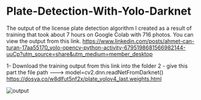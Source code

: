 # Plate-Detection-With-Yolo-Darknet
The output of the license plate detection algorithm I created as a result of training that took about 7 hours on Google Colab with 716 photos.
You can view the output from this link.
https://www.linkedin.com/posts/ahmet-can-turan-17aa55170_yolo-opencv-python-activity-6795198681566982144-uuCp?utm_source=share&utm_medium=member_desktop

1- Download the training output from this link into the folder
2 - give this part the file path ---> model=cv2.dnn.readNetFromDarknet()
https://dosya.co/w8dlfut5nf2x/plate_yolov4_last.weights.html

![output](https://user-images.githubusercontent.com/115570807/195439963-a4101c9b-c87e-4916-9137-53d24c026424.jpg)
